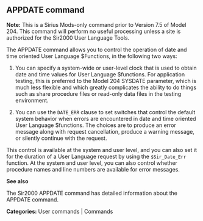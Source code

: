 ## APPDATE command

**Note:** This is a Sirius Mods-only command prior to Version 7.5 of Model 204. This command will perform no useful processing unless a site is authorized for the Sir2000 User Language Tools.

The APPDATE command allows you to control the operation of date and time oriented User Language $Functions, in the following two ways:

1. You can specify a system-wide or user-level clock that is used to obtain date and time values for User Language $functions. For application testing, this is preferred to the Model 204 SYSDATE parameter, which is much less flexible and which greatly complicates the ability to do things such as share procedure files or read-only data files in the testing environment.

2. You can use the `DATE_ERR` clause to set switches that control the default system behavior when errors are encountered in date and time oriented User Language $functions. The choices are to produce an error message along with request cancellation, produce a warning message, or silently continue with the request.

This control is available at the system and user level, and you can also set it for the duration of a User Language request by using the `$Sir_Date_Err` function. At the system and user level, you can also control whether procedure names and line numbers are available for error messages.

**See also**

The Sir2000 APPDATE command has detailed information about the APPDATE command.

**Categories:** User commands | Commands
